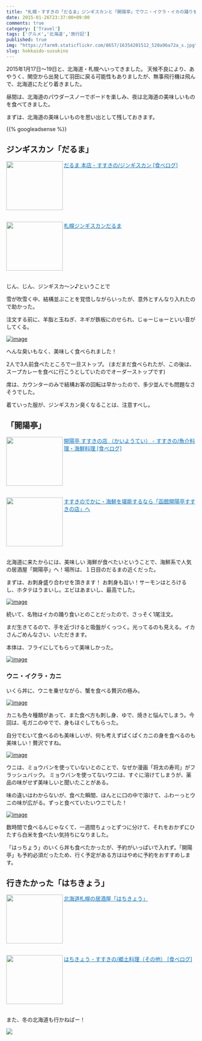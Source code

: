 ```yaml
---
title: "札幌・すすきの「だるま」ジンギスカンと「開陽亭」でウニ・イクラ・イカの踊りを食べてきた!!"
date: 2015-01-26T23:37:00+09:00
comments: true
category: ['Travel']
tags: ['グルメ','北海道','旅行記']
published: true
img: "https://farm9.staticflickr.com/8657/16354201512_520a96a72a_s.jpg"
slug: hokkaido-susukino
---
```



2015年1月17日〜19日と、北海道・札幌へいってきました。
天候不良により、あやうく、関空から出発して羽田に戻る可能性もありましたが、無事飛行機は飛んで、北海道にたどり着きました。

昼間は、北海道のパウダースノーでボードを楽しみ、夜は北海道の美味しいものを食べてきました。

まずは、北海道の美味しいものを思い出として残しておきます。



{{% googleadsense %}}



## ジンギスカン「だるま」

<a href="http://tabelog.com/hokkaido/A0101/A010103/1000007/" target="_blank"><img class="alignleft" align="left" border="0" src="https://i.gyazo.com/thumb/200/_c81700e5eddd9bb2083f1a15c03bb756-png.jpg" alt="" width="150" height="130" /></a><a style="color:#0070C5;" href="http://tabelog.com/hokkaido/A0101/A010103/1000007/" target="_blank">だるま 本店 - すすきの/ジンギスカン [食べログ]</a>
<br style="clear:both;" /><br>

<a href="http://best.miru-kuru.com/daruma/" target="_blank"><img class="alignleft" align="left" border="0" src="https://i.gyazo.com/thumb/200/_32d924104ecf33f39bb2474e466fe74c-png.jpg" alt="" width="150" height="130" /></a><a style="color:#0070C5;" href="http://best.miru-kuru.com/daruma/" target="_blank">札幌ジンギスカンだるま</a>
<br style="clear:both;" /><br>


じん、じん、ジンギスカ～ン♪ということで



雪が吹雪く中、結構並ぶことを覚悟しながらいったが、意外とすんなり入れたので助かった。

注文する前に、羊脂と玉ねぎ、ネギが鉄板にのせられ、じゅーじゅーといい音がしてくる。

<p><a href="https://www.flickr.com/photos/35571855@N06/16354201512" title="imageby meganii, on Flickr"><img class="img-responsive" src="https://farm9.staticflickr.com/8657/16354201512_520a96a72a_z.jpg" alt="image"></a></p>


へんな臭いもなく、美味しく食べられました！


2人で3人前食べたところで一旦ストップ。
(まだまだ食べられたが、この後は、スープカレーを食べに行こうとしていたのでオーダーストップです)

席は、カウンターのみで結構お客の回転は早かったので、多少並んでも問題なさそうでした。

着ていった服が、ジンギスカン臭くなることは、注意すべし。


## 「開陽亭」

<a href="http://tabelog.com/hokkaido/A0101/A010103/1000100/" target="_blank"><img class="alignleft" align="left" border="0" src="https://i.gyazo.com/thumb/200/_c078440a024f3731aeb40cf5ee405b29-png.jpg" alt="" width="150" height="130" /></a><a style="color:#0070C5;" href="http://tabelog.com/hokkaido/A0101/A010103/1000100/" target="_blank">開陽亭 すすきの店 （かいようてい） - すすきの/魚介料理・海鮮料理 [食べログ]</a><a href="http://b.hatena.ne.jp/entry/http://tabelog.com/hokkaido/A0101/A010103/1000100/" target="_blank"><img border="0" src="https://b.hatena.ne.jp/entry/image/http://tabelog.com/hokkaido/A0101/A010103/1000100/" alt="" /></a><br style="clear:both;" /><br>


<a href="http://www.kaiyoutei.co.jp/" target="_blank"><img class="alignleft" align="left" border="0" src="https://i.gyazo.com/thumb/200/_7b637caff9a3dd7deeab5870034e7b02-png.jpg" alt="" width="150" height="130" /></a><a style="color:#0070C5;" href="http://www.kaiyoutei.co.jp/" target="_blank">すすきのでかに・海鮮を堪能するなら「函館開陽亭すすきの店」へ</a><a href="http://b.hatena.ne.jp/entry/http://www.kaiyoutei.co.jp/" target="_blank"><img border="0" src="https://b.hatena.ne.jp/entry/image/http://www.kaiyoutei.co.jp/" alt="" /></a><br style="clear:both;" /><br>


北海道に来たからには、美味しい	海鮮が食べたいということで、海鮮系で人気の居酒屋「開陽亭」へ！場所は、１日目のだるまの近くだった。

まずは、お刺身盛り合わせを頂きます！
お刺身も旨い！サーモンはとろけるし、ホタテはうまいし。エビはあまいし、最高でした。

<p><a href="https://www.flickr.com/photos/35571855@N06/16375952475" title="imageby meganii, on Flickr"><img class="img-responsive" src="https://farm9.staticflickr.com/8657/16375952475_18c55843ee_z.jpg" alt="image"></a></p>


続いて、名物はイカの踊り食いとのことだったので、さっそく1尾注文。

まだ生きてるので、手を近づけると吸盤がくっつく。光ってるのも見える。イカさんごめんなさい、いただきます。

本体は、フライにしてもらって美味しかった。

<p><a href="https://www.flickr.com/photos/35571855@N06/16189733379" title="imageby meganii, on Flickr"><img class="img-responsive" src="https://farm8.staticflickr.com/7403/16189733379_15e7b0863e_z.jpg" alt="image"></a></p>


### ウニ・イクラ・カニ

いくら丼に、ウニを乗せながら、蟹を食べる贅沢の極み。
<p><a href="https://www.flickr.com/photos/35571855@N06/16186711249" title="imageby meganii, on Flickr"><img class="img-responsive" src="https://farm8.staticflickr.com/7319/16186711249_0ba7788baf_z.jpg" alt="image"></a></p>


カニも色々種類があって、また食べ方も刺し身、ゆで、焼きと悩んでしまう。今回は、毛ガニのゆでで、身もほぐしてもらった。

自分でむいて食べるのも美味しいが、何も考えずぱくぱくカニの身を食べるのも美味しい！贅沢ですね。

<p><a href="https://www.flickr.com/photos/35571855@N06/16167718980" title="imageby meganii, on Flickr"><img class="img-responsive" src="https://farm8.staticflickr.com/7404/16167718980_c64b758f7b_z.jpg" alt="image"></a></p>

ウニは、ミョウバンを使っていないとのことで、なぜか漫画「将太の寿司」がフラッシュバック。
ミョウバンを使ってないウニは、すぐに溶けてしまうが、薬品の味がせず美味しいと聞いたことがある。

味の違いはわからないが、食べた瞬間、ほんとに口の中で溶けて、ふわーっとウニの味が広がる。ずっと食べていたいウニでした！


<p><a href="https://www.flickr.com/photos/35571855@N06/16188324768" title="imageby meganii, on Flickr"><img class="img-responsive" src="https://farm8.staticflickr.com/7347/16188324768_fd3ab3c1d9_z.jpg" alt="image"></a></p>



数時間で食べるんじゃなくて、一週間ちょっとずつに分けて、それをおかずにひたすら白米を食べたい気持ちになりました。




「はっちょう」のいくら丼も食べたかったが、予約がいっぱいで入れず。「開陽亭」も予約必須だったため、行く予定がある方ははやめに予約をおすすめします。



## 行きたかった「はちきょう」

<a href="http://www.atomsgroup.jp/" target="_blank"><img class="alignleft" align="left" border="0" src="https://i.gyazo.com/thumb/200/_b49d1814ef6e4a0d906ad5acfb11c13d-png.jpg" alt="" width="150" height="130" /></a><a style="color:#0070C5;" href="http://www.atomsgroup.jp/" target="_blank">北海道札幌の居酒屋「はちきょう」</a><a href="http://b.hatena.ne.jp/entry/http://www.atomsgroup.jp/" target="_blank"><img border="0" src="https://b.hatena.ne.jp/entry/image/http://www.atomsgroup.jp/" alt="" /></a><br style="clear:both;" /><br>

<a href="http://tabelog.com/hokkaido/A0101/A010103/1003784/" target="_blank"><img class="alignleft" align="left" border="0" src="https://i.gyazo.com/thumb/200/_d24054c6fab07bec94af450616d71172-png.jpg" alt="" width="150" height="130" /></a><a style="color:#0070C5;" href="http://tabelog.com/hokkaido/A0101/A010103/1003784/" target="_blank">はちきょう - すすきの/郷土料理（その他） [食べログ]</a><a href="http://b.hatena.ne.jp/entry/http://tabelog.com/hokkaido/A0101/A010103/1003784/" target="_blank"><img border="0" src="https://b.hatena.ne.jp/entry/image/http://tabelog.com/hokkaido/A0101/A010103/1003784/" alt="" /></a><br style="clear:both;" /><br>

また、冬の北海道も行かねばー！

<a href="https://hb.afl.rakuten.co.jp/hsc/137fb03e.456cdae3.137fb03b.70319f7b/?pc=&cmd=shop&me_id=2100001&category_id=1&item_id=&link_type=pict&image_type=original" target="_blank"><img src="https://hbb.afl.rakuten.co.jp/hsb/137fb03e.456cdae3.137fb03b.70319f7b/153145/?category_id=1&cmd=shop&image_type=original&item_id=&link_type=pict&me_id=2100001" border="0"></a>
